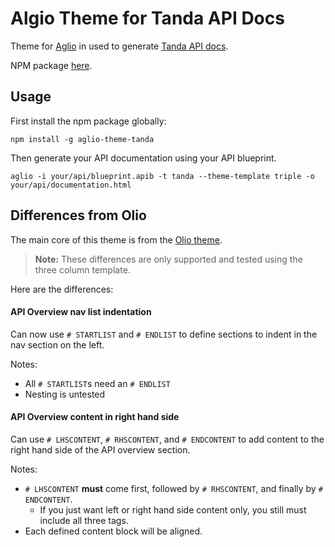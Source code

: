 # Algio Theme for Tanda API Docs

Theme for [Aglio](https://github.com/danielgtaylor/aglio) in used to generate [Tanda API docs](https://my.tanda.co/api/v2/documentation).

NPM package [here](https://www.npmjs.com/package/aglio-theme-tanda).

## Usage

First install the npm package globally:
```
npm install -g aglio-theme-tanda
```

Then generate your API documentation using your API blueprint.
```
aglio -i your/api/blueprint.apib -t tanda --theme-template triple -o your/api/documentation.html
```

## Differences from Olio

The main core of this theme is from the [Olio theme](https://github.com/danielgtaylor/aglio/tree/olio-theme).

> **Note:** These differences are only supported and tested using the three column template.

Here are the differences:

#### API Overview nav list indentation
Can now use `# STARTLIST` and `# ENDLIST` to define sections to indent in the nav section on the left.

Notes:
- All `# STARTLIST`s need an `# ENDLIST`
- Nesting is untested

#### API Overview content in right hand side
Can use `# LHSCONTENT`, `# RHSCONTENT`, and `# ENDCONTENT` to add content to the right hand side of the API overview section.

Notes:
- `# LHSCONTENT` **must** come first, followed by `# RHSCONTENT`, and finally by `# ENDCONTENT`.
  - If you just want left or right hand side content only, you still must include all three tags.
- Each defined content block will be aligned.
